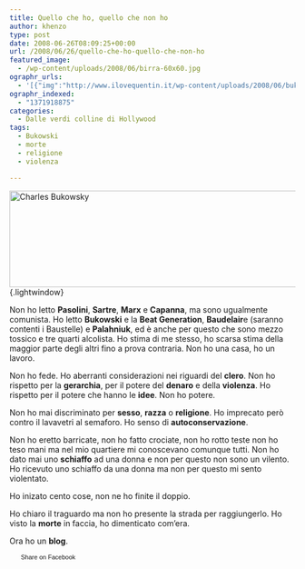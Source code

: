 ```yaml
---
title: Quello che ho, quello che non ho
author: khenzo
type: post
date: 2008-06-26T08:09:25+00:00
url: /2008/06/26/quello-che-ho-quello-che-non-ho
featured_image:
  - /wp-content/uploads/2008/06/birra-60x60.jpg
ographr_urls:
  - '[{"img":"http://www.ilovequentin.it/wp-content/uploads/2008/06/bukowsky.jpg"},{"img":"http://www.ilovequentin.it/wp-content/uploads/2008/06/birra.jpg"},{"img":"http://www.ilovequentin.it/wp-content/uploads/2008/06/bukowsky-300x98.jpg"}]'
ographr_indexed:
  - "1371918875"
categories:
  - Dalle verdi colline di Hollywood
tags:
  - Bukowski
  - morte
  - religione
  - violenza

---
```

[<img src="http://www.ilovequentin.it/wp-content/uploads/2008/06/bukowsky.jpg" alt="Charles Bukowsky" width="520" height="170" />][1]{.lightwindow}

Non ho letto **Pasolini**, **Sartre**, **Marx** e **Capanna**, ma sono ugualmente comunista. Ho letto **Bukowski** e la **Beat Generation**, **Baudelair**e (saranno contenti i Baustelle) e **Palahniuk**, ed è anche per questo che sono mezzo tossico e tre quarti alcolista. Ho stima di me stesso, ho scarsa stima della maggior parte degli altri fino a prova contraria. Non ho una casa, ho un lavoro.

Non ho fede. Ho aberranti considerazioni nei riguardi del **clero**. Non ho rispetto per la **gerarchia**, per il potere del **denaro** e della **violenza**. Ho rispetto per il potere che hanno le **idee**. Non ho potere.

Non ho mai discriminato per **sesso**, **razza** o **religione**. Ho imprecato però contro il lavavetri al semaforo. Ho senso di **autoconservazione**.

Non ho eretto barricate, non ho fatto crociate, non ho rotto teste non ho teso mani ma nel mio quartiere mi conoscevano comunque tutti. Non ho dato mai uno **schiaffo** ad una donna e non per questo non sono un vilento. Ho ricevuto uno schiaffo da una donna ma non per questo mi sento violentato.

Ho inizato cento cose, non ne ho finite il doppio.

Ho chiaro il traguardo ma non ho presente la strada per raggiungerlo. Ho visto la **morte** in faccia, ho dimenticato com&#8217;era.

Ora ho un **blog**.

<a href="http://www.facebook.com/share.php?u=http%3A%2F%2Fwww.ilovequentin.it%2F2008%2F06%2F26%2Fquello-che-ho-quello-che-non-ho&t=Quello%20che%20ho%2C%20quello%20che%20non%20ho" id="facebook_share_both_10" style="font-size:11px; line-height:13px; font-family:'lucida grande',tahoma,verdana,arial,sans-serif; text-decoration:none; padding:2px 0 0 20px; height:16px; background:url(http://b.static.ak.fbcdn.net/images/share/facebook_share_icon.gif) no-repeat top left;">Share on Facebook</a>

 [1]: http://www.ilovequentin.it/wp-content/uploads/2008/06/bukowsky.jpg